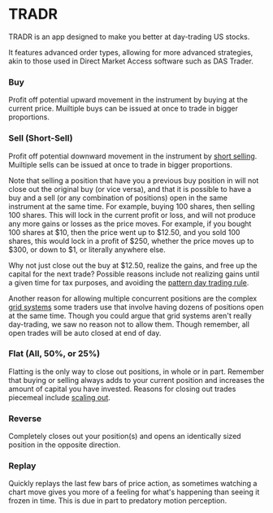 # TRADR

TRADR is an app designed to make you better at day-trading US stocks.

It features advanced order types, allowing for more advanced strategies, akin to those used in Direct Market Access software such as DAS Trader.

### Buy
Profit off potential upward movement in the instrument by buying at the current price.  Muiltiple buys can be issued at once to trade in bigger proportions.

### Sell (Short-Sell)
Profit off potential downward movement in the instrument by [short selling](https://en.wikipedia.org/wiki/Short_(finance)).  Muiltiple sells can be issued at once to trade in bigger proportions.

Note that selling a position that have you a previous buy position in will not close out the original buy (or vice versa), and that it is possible to have a buy and a sell (or any combination of positions) open in the same instrument at the same time.  For example, buying 100 shares, then selling 100 shares.  This will lock in the current profit or loss, and will not produce any more gains or losses as the price moves.  For example, if you bought 100 shares at $10, then the price went up to $12.50, and you sold 100 shares, this would lock in a profit of $250, whether the price moves up to $300, or down to $1, or literally anywhere else.

Why not just close out the buy at $12.50, realize the gains, and free up the capital for the next trade?  Possible reasons include not realizing gains until a given time for tax purposes, and avoiding the [pattern day trading rule](https://en.wikipedia.org/wiki/Pattern_day_trader).

Another reason for allowing multiple concurrent positions are the complex [grid systems](https://admiralmarkets.com/education/articles/forex-strategy/forex-grid-trading-strategy-explained) some traders use that involve having dozens of positions open at the same time.  Though you could argue that grid systems aren't really day-trading, we saw no reason not to allow them.  Though remember, all open trades will be auto closed at end of day.

### Flat (All, 50%, or 25%)
Flatting is the only way to close out positions, in whole or in part.  Remember that buying or selling always adds to your current position and increases the amount of capital you have invested. Reasons for closing out trades piecemeal include [scaling out](https://www.investopedia.com/terms/s/scale-out.asp).

### Reverse
Completely closes out your position(s) and opens an identically sized position in the opposite direction.

### Replay
Quickly replays the last few bars of price action, as sometimes watching a chart move gives you more of a feeling for what's happening than seeing it frozen in time.  This is due in part to predatory motion perception.
